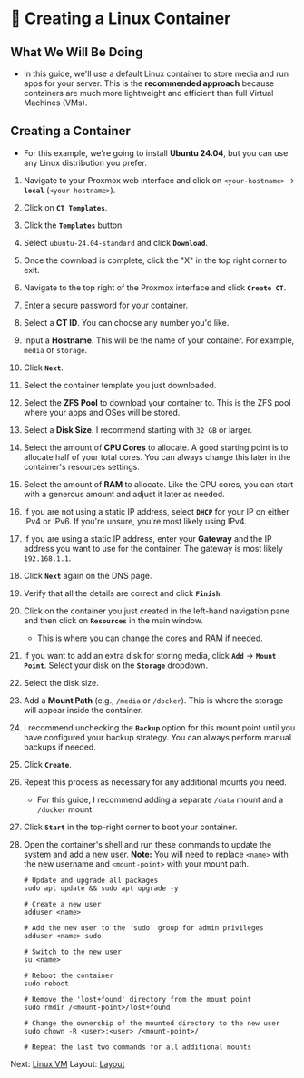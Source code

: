 # 🐧 Creating a Linux Container

## What We Will Be Doing

* In this guide, we'll use a default Linux container to store media and run apps for your server. This is the **recommended approach** because containers are much more lightweight and efficient than full Virtual Machines (VMs).

## Creating a Container

* For this example, we're going to install **Ubuntu 24.04**, but you can use any Linux distribution you prefer.

1. Navigate to your Proxmox web interface and click on `<your-hostname>` -> **`local`** (`<your-hostname>`).

2. Click on **`CT Templates`**.

3. Click the **`Templates`** button.

4. Select `ubuntu-24.04-standard` and click **`Download`**.

5. Once the download is complete, click the "X" in the top right corner to exit.

6. Navigate to the top right of the Proxmox interface and click **`Create CT`**.

7. Enter a secure password for your container.

8. Select a **CT ID**. You can choose any number you'd like.

9. Input a **Hostname**. This will be the name of your container. For example, `media` or `storage`.

10. Click **`Next`**.

11. Select the container template you just downloaded.

12. Select the **ZFS Pool** to download your container to. This is the ZFS pool where your apps and OSes will be stored.

13. Select a **Disk Size**. I recommend starting with `32 GB` or larger.

14. Select the amount of **CPU Cores** to allocate. A good starting point is to allocate half of your total cores. You can always change this later in the container's resources settings.

15. Select the amount of **RAM** to allocate. Like the CPU cores, you can start with a generous amount and adjust it later as needed.

16. If you are not using a static IP address, select **`DHCP`** for your IP on either IPv4 or IPv6. If you're unsure, you're most likely using IPv4.

17. If you are using a static IP address, enter your **Gateway** and the IP address you want to use for the container. The gateway is most likely `192.168.1.1`.

18. Click **`Next`** again on the DNS page.

19. Verify that all the details are correct and click **`Finish`**.

20. Click on the container you just created in the left-hand navigation pane and then click on **`Resources`** in the main window.

    * This is where you can change the cores and RAM if needed.

21. If you want to add an extra disk for storing media, click **`Add`** -> **`Mount Point`**. Select your disk on the **`Storage`** dropdown.

22. Select the disk size.

23. Add a **Mount Path** (e.g., `/media` or `/docker`). This is where the storage will appear inside the container.

24. I recommend unchecking the **`Backup`** option for this mount point until you have configured your backup strategy. You can always perform manual backups if needed.

25. Click **`Create`**.

26. Repeat this process as necessary for any additional mounts you need.

    * For this guide, I recommend adding a separate `/data` mount and a `/docker` mount.

27. Click **`Start`** in the top-right corner to boot your container.

28. Open the container's shell and run these commands to update the system and add a new user. **Note:** You will need to replace `<name>` with the new username and `<mount-point>` with your mount path.

    ```
    # Update and upgrade all packages
    sudo apt update && sudo apt upgrade -y

    # Create a new user
    adduser <name>

    # Add the new user to the 'sudo' group for admin privileges
    adduser <name> sudo

    # Switch to the new user
    su <name>

    # Reboot the container
    sudo reboot

    # Remove the 'lost+found' directory from the mount point
    sudo rmdir /<mount-point>/lost+found

    # Change the ownership of the mounted directory to the new user
    sudo chown -R <user>:<user> /<mount-point>/

    # Repeat the last two commands for all additional mounts
    ```

Next: [Linux VM](../LinuxVM) Layout: [Layout](../Layout)

